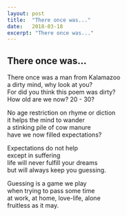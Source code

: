 ```yaml
---
layout: post
title:  "There once was..."
date:   2018-03-18
excerpt: "There once was..."
---
```


## There once was...

There once was a man from Kalamazoo<br />
a dirty mind, why look at you?<br />
For did you think this poem was dirty?<br />
How old are we now? 20 - 30?<br />

No age restriction on rhyme or diction<br />
it helps the mind to wander<br />
a stinking pile of cow manure<br />
have we now filled expectations?<br />

Expectations do not help<br />
except in suffering<br />
life will never fulfill your dreams<br />
but will always keep you guessing.<br />

Guessing is a game we play<br />
when trying to pass some time<br />
at work, at home, love-life, alone<br />
fruitless as it may.<br />
